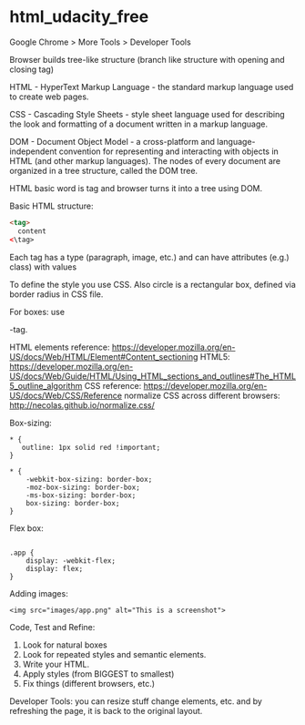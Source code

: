 # html_udacity_free

Google Chrome > More Tools > Developer Tools

Browser builds tree-like structure (branch like structure with opening and closing tag)

HTML - HyperText Markup Language - the standard markup language used to create web pages.

CSS - Cascading Style Sheets - style sheet language used for describing the look and formatting of a document written in a markup language.

DOM - Document Object Model - a cross-platform and language-independent convention for representing and interacting with objects in HTML (and other markup languages). The nodes of every document are organized in a tree structure, called the DOM tree.

HTML basic word is tag and browser turns it into a tree using DOM.

Basic HTML structure:
```html
<tag>
  content
<\tag>
```
Each tag has a type (paragraph, image, etc.) and can have attributes (e.g.) class) with values

To define the style you use CSS.
Also circle is a rectangular box, defined via border radius in CSS file.

For boxes: use <div>-tag.

HTML elements reference: https://developer.mozilla.org/en-US/docs/Web/HTML/Element#Content_sectioning
HTML5: https://developer.mozilla.org/en-US/docs/Web/Guide/HTML/Using_HTML_sections_and_outlines#The_HTML5_outline_algorithm
CSS reference: https://developer.mozilla.org/en-US/docs/Web/CSS/Reference
normalize CSS across different browsers: http://necolas.github.io/normalize.css/

Box-sizing:
```
* {
   outline: 1px solid red !important;
}

* {
    -webkit-box-sizing: border-box;
    -moz-box-sizing: border-box;
    -ms-box-sizing: border-box;
    box-sizing: border-box;
} 
```

Flex box:
```

.app {
    display: -webkit-flex;
    display: flex;
}
```

Adding images:
```
<img src="images/app.png" alt="This is a screenshot">
```

Code, Test and Refine:
1. Look for natural boxes
2. Look for repeated styles and semantic elements.
3. Write your HTML.
4. Apply styles (from BIGGEST to smallest)
5. Fix things (different browsers, etc.)

Developer Tools: you can resize stuff change elements, etc. and by refreshing the page, it is back to the original layout.
